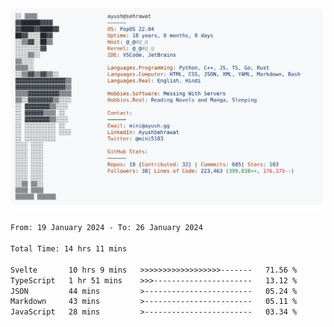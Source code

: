 <a href="https://github.com/AyushSehrawat/AyushSehrawat">
  <picture>
    <source media="(prefers-color-scheme: dark)" srcset="https://raw.githubusercontent.com/AyushSehrawat/AyushSehrawat/main/dark_mode.svg">
    <img alt="Andrew Grant's GitHub Profile README" src="https://raw.githubusercontent.com/AyushSehrawat/AyushSehrawat/main/light_mode.svg">
  </picture>
</a>

<!--START_SECTION:waka-->

```txt
From: 19 January 2024 - To: 26 January 2024

Total Time: 14 hrs 11 mins

Svelte       10 hrs 9 mins   >>>>>>>>>>>>>>>>>>-------   71.56 %
TypeScript   1 hr 51 mins    >>>----------------------   13.12 %
JSON         44 mins         >------------------------   05.24 %
Markdown     43 mins         >------------------------   05.11 %
JavaScript   28 mins         >------------------------   03.34 %
```

<!--END_SECTION:waka-->
